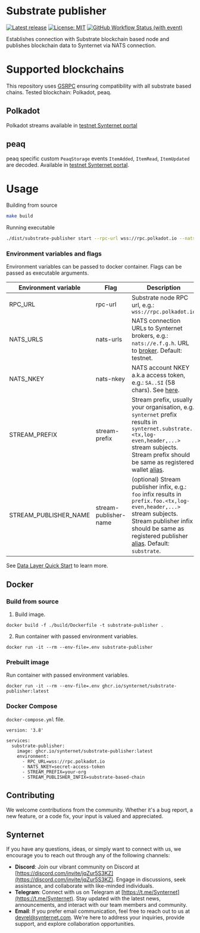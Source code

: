 # Substrate publisher
[![Latest release](https://img.shields.io/github/v/release/Synternet/substrate-publisher)](https://github.com/Synternet/substrate-publisher/releases/latest)
[![License: MIT](https://img.shields.io/badge/License-MIT-yellow.svg)](https://opensource.org/licenses/MIT)
[![GitHub Workflow Status (with event)](https://img.shields.io/github/actions/workflow/status/Synternet/substrate-publisher/github-ci.yml?label=github-ci)](https://github.com/Synternet/substrate-publisher/actions/workflows/github-ci.yml)

Establishes connection with Substrate blockchain based node and publishes blockchain data to Synternet via NATS connection.

# Supported blockchains

This repository uses [GSRPC](https://github.com/centrifuge/go-substrate-rpc-client) ensuring compatibility with all substrate based chains. Tested blockchain: Polkadot, peaq.

## Polkadot

Polkadot streams available in [testnet Synternet portal](https://datalayer.synternet.com/subscribe/amber1x64mphk6fx8xrcnxn3ynepsqhv446uhp0k77z4/AAWG2YVSOTUW5RKT2JCOHWDHBV3UF4DUBZOOBMOPHH5VGSECAGROWBVI/)

## peaq

peaq specific custom `PeaqStorage` events `ItemAdded`, `ItemRead`, `ItemUpdated` are decoded. Available in [testnet Synternet portal](https://datalayer.synternet.com/subscribe/amber1x64mphk6fx8xrcnxn3ynepsqhv446uhp0k77z4/AADZCLQXAARU4JYV4ZEQ3ZZUBNCSTPZSJVSMP6AU5UJNJ2HUOIEONW2R/).

# Usage

Building from source
```bash
make build
```

Running executable
```bash
./dist/substrate-publisher start --rpc-url wss://rpc.polkadot.io --nats-nkey SA..BC
```

### Environment variables and flags

Environment variables can be passed to docker container. Flags can be passed as executable arguments.

| Environment variable  | Flag                  | Description |
| --------------------- | --------------------- | ----------- |
| RPC_URL               | rpc-url               | Substrate node RPC url, e.g.: `wss://rpc.polkadot.io` |
| NATS_URLS             | nats-urls             | NATS connection URLs to Synternet brokers, e.g.: `nats://e.f.g.h`. URL to [broker](https://docs.synternet.com/docs/actors/broker). Default: testnet. |
| NATS_NKEY             | nats-nkey             | NATS account NKEY a.k.a access token, e.g.: `SA..SI` (58 chars). See [here](https://docs.synternet.com/build/data-layer/developer-portal/publish-streams#7-get-the-access-token). |
| STREAM_PREFIX         | stream-prefix         | Stream prefix, usually your organisation, e.g.: `synternet` prefix results in `synternet.substrate.<tx,log-even,header,...>` stream subjects. Stream prefix should be same as registered wallet [alias](https://docs.synternet.com/build/data-layer/developer-portal/publish-streams#2-register-a-wallet---get-your-alias). |
| STREAM_PUBLISHER_NAME | stream-publisher-name | (optional) Stream publisher infix, e.g.: `foo` infix results in `prefix.foo.<tx,log-even,header,...>` stream subjects. Stream publisher infix should be same as registered publisher [alias](https://docs.synternet.com/build/data-layer/developer-portal/publish-streams#3-register-a-publisher). Default: `substrate`. |

See [Data Layer Quick Start](https://docs.synternet.com/build/data-layer/data-layer-quick-start) to learn more.

## Docker

### Build from source

1. Build image.
```
docker build -f ./build/Dockerfile -t substrate-publisher .
```

2. Run container with passed environment variables.
```
docker run -it --rm --env-file=.env substrate-publisher
```

### Prebuilt image

Run container with passed environment variables.
```
docker run -it --rm --env-file=.env ghcr.io/synternet/substrate-publisher:latest
```

### Docker Compose

`docker-compose.yml` file.
```
version: '3.8'

services:
  substrate-publisher:
    image: ghcr.io/synternet/substrate-publisher:latest
    environment:
      - RPC_URL=wss://rpc.polkadot.io
      - NATS_NKEY=secret-access-token
      - STREAM_PREFIX=your-org
      - STREAM_PUBLISHER_INFIX=substrate-based-chain
```

## Contributing

We welcome contributions from the community. Whether it's a bug report, a new feature, or a code fix, your input is valued and appreciated.

## Synternet

If you have any questions, ideas, or simply want to connect with us, we encourage you to reach out through any of the following channels:

- **Discord**: Join our vibrant community on Discord at [https://discord.com/invite/jqZur5S3KZ](https://discord.com/invite/jqZur5S3KZ). Engage in discussions, seek assistance, and collaborate with like-minded individuals.
- **Telegram**: Connect with us on Telegram at [https://t.me/Synternet](https://t.me/Synternet). Stay updated with the latest news, announcements, and interact with our team members and community.
- **Email**: If you prefer email communication, feel free to reach out to us at devrel@synternet.com. We're here to address your inquiries, provide support, and explore collaboration opportunities.
